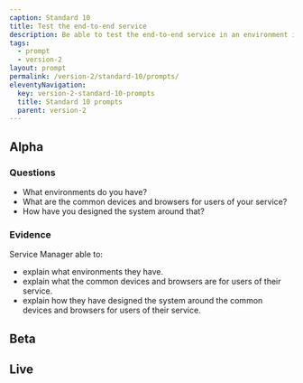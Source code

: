 ```yaml
---
caption: Standard 10
title: Test the end-to-end service
description: Be able to test the end-to-end service in an environment identical to that of the live version, including on all common browsers and devices, and using dummy accounts and a representative sample of users.
tags:
  - prompt
  - version-2
layout: prompt
permalink: /version-2/standard-10/prompts/
eleventyNavigation:
  key: version-2-standard-10-prompts
  title: Standard 10 prompts
  parent: version-2
---
```


## Alpha

### Questions

- What environments do you have?
- What are the common devices and browsers for users of your service?
- How have you designed the system around that?

### Evidence

Service Manager able to:

- explain what environments they have.
- explain what the common devices and browsers are for users of their service.
- explain how they have designed the system around the common devices and browsers for users of their service.

## Beta

## Live
